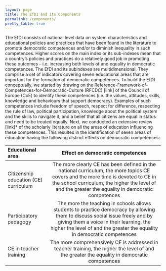 ```yaml
---
layout: page
title: The EfDI and its Components
permalink: /components/
pretty_table: true
---
```


The EfDI consists of national level data on system characteristics and educational policies and practices that have been found in the literature to promote democratic competences and/or to diminish inequality in such competences. Higher scores on the main index or its sub-indexes mean that a country’s policies and practices do a relatively good job in promoting these outcomes – i.e. increasing both levels of and equality in democratic competences. The EfDI and its subindexes are multidimensional. They comprise a set of indicators covering seven educational areas that are important for the formation of democratic competences. To build the EfDI conceptually, we started by drawing on the Reference-Framework-of-Competences-for-Democratic-Culture (RFCDC) [link] of the Council of Europe (CoE) to identify these competences (i.e. the values, attitudes, skills, knowledge and behaviours that support democracy). Examples of such competences include freedom of speech, respect for difference, respecting the rule of law, political participation, knowledge about the political system and the skills to navigate it, and a belief that all citizens are equal in status and need to be treated equally. Next, we conducted an extensive review [link]* of the scholarly literature on all the areas of education influencing these competences. This resulted in the identification of seven areas of education having the following distinct effects on democratic competences:

| Educational area | Effect on democratic competences |
| :----------- | :------------: |
| Citizenship education (CE) curriculum       |    The more clearly CE has been defined in the national curriculum, the more topics CE covers and the more time is devoted to CE in the school curriculum, the higher the level of and the greater the equality in democratic competences    |
| Participatory pedagogy      |    The more the teaching in schools allows students to practice democracy by allowing them to discuss social issue freely and by giving them a voice in their learning, the higher the level of and the greater the equality in democratic competences    |
| CE in teacher training       |    The more comprehensively CE is addressed in teacher training, the higher the level of and the greater the equality in democratic competences    |

<p></p>
